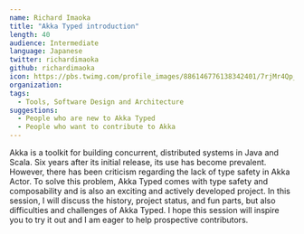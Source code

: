 ```yaml
---
name: Richard Imaoka
title: "Akka Typed introduction"
length: 40 
audience: Intermediate
language: Japanese
twitter: richardimaoka
github: richardimaoka
icon: https://pbs.twimg.com/profile_images/886146776138342401/7rjMr4Qp_400x400.jpg
organization: 
tags:
  - Tools, Software Design and Architecture
suggestions:
  - People who are new to Akka Typed 
  - People who want to contribute to Akka
---
```

Akka is a toolkit for building concurrent, distributed systems in Java and Scala. Six years after its initial release, its use has become prevalent. However, there has been criticism regarding the lack of type safety in Akka Actor.
To solve this problem, Akka Typed comes with type safety and composability and is also an exciting and actively developed project.
In this session, I will discuss the history, project status, and fun parts, but also difficulties and challenges of Akka Typed. I hope this session will inspire you to try it out and I am eager to help prospective contributors.
